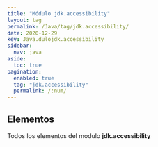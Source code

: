 ```yaml
---
title: "Módulo jdk.accessibility"
layout: tag
permalink: /Java/tag/jdk.accessibility/
date: 2020-12-29
key: Java.dulojdk.accessibility
sidebar: 
  nav: java
aside: 
  toc: true
pagination: 
  enabled: true
  tag: "jdk.accessibility"
  permalink: /:num/
---
```


<h2>Elementos</h2>
Todos los elementos del modulo <strong>jdk.accessibility</strong>

